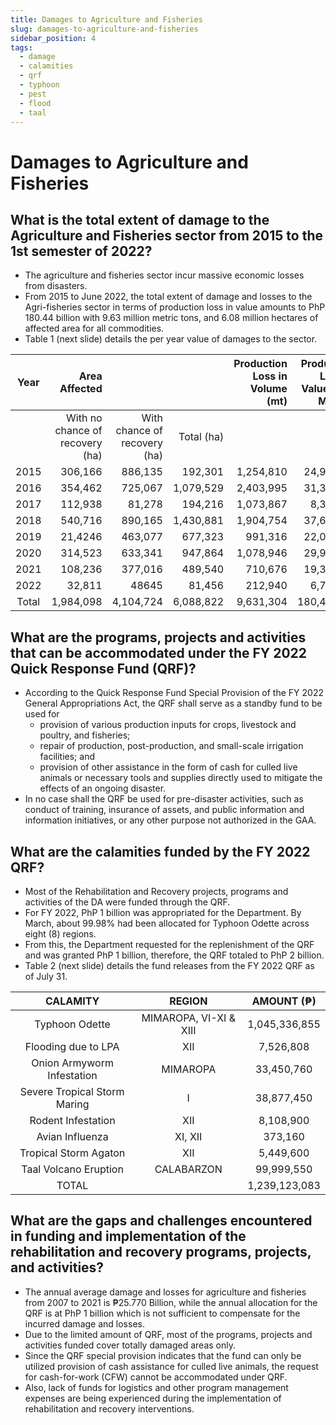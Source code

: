 ```yaml
---
title: Damages to Agriculture and Fisheries
slug: damages-to-agriculture-and-fisheries
sidebar_position: 4
tags:
  - damage
  - calamities
  - qrf
  - typhoon
  - pest
  - flood
  - taal
---
```


# Damages to Agriculture and Fisheries

## What is the total extent of damage to the Agriculture and Fisheries sector from 2015 to the 1st semester of 2022?

- The agriculture and fisheries sector incur massive economic losses from disasters.
- From 2015 to June 2022, the total extent of damage and losses to the Agri-fisheries sector in terms of production loss in value amounts to PhP 180.44 billion with 9.63 million metric tons, and 6.08 million hectares of affected area for all commodities.
- Table 1 (next slide) details the per year value of damages to the sector.

| Year  | Area Affected | |  | Production Loss in Volume (mt) | Production Loss in Value (PhP Million) |
|:-------:|------------:|----------------:|----------------:|----------------:|----------------:|
| | With no chance of recovery (ha) | With chance of recovery (ha) | Total (ha) | | |
2015  | 306,166  | 886,135  | 192,301  | 1,254,810  | 24,931.07
2016 | 354,462 | 725,067 | 1,079,529 | 2,403,995 | 31,328.70
2017  | 112,938 | 81,278 | 194,216 | 1,073,867 | 8,391.12
2018 | 540,716 | 890,165 | 1,430,881 | 1,904,754 | 37,621.38
2019 | 21,4246 | 463,077 | 677,323 | 991,316 | 22,026.55
2020  | 314,523  | 633,341  | 947,864  | 1,078,946  | 29,977.50
2021  | 108,236  | 377,016  | 489,540  | 710,676  | 19,382.22
2022  | 32,811  | 48645  | 81,456  | 212,940  | 6,784.69
Total  | 1,984,098  | 4,104,724 | 6,088,822 | 9,631,304 | 180,443.23 |

## What are the programs, projects and activities that can be accommodated under the FY 2022 Quick Response Fund (QRF)?

- According to the Quick Response Fund Special Provision of the FY 2022 General Appropriations Act, the QRF shall serve as a standby fund to be used for
  - provision of various production inputs for crops, livestock and poultry, and fisheries;
  - repair of production, post-production, and small-scale irrigation facilities; and
  - provision of other assistance in the form of cash for culled live animals or necessary tools and supplies directly used to mitigate the effects of an ongoing disaster.
- In no case shall the QRF be used for pre-disaster activities, such as conduct of training, insurance of assets, and public information and information initiatives, or any other purpose not authorized in the GAA.

## What are the calamities funded by the FY 2022 QRF?

- Most of the Rehabilitation and Recovery projects, programs and activities of the DA were funded through the QRF.
- For FY 2022, PhP 1 billion was appropriated for the Department. By March, about 99.98% had been allocated for Typhoon Odette across eight (8) regions.
- From this, the Department requested for the replenishment of the QRF and was granted PhP 1 billion, therefore, the QRF totaled to PhP 2 billion.
- Table 2 (next slide) details the fund releases from the FY 2022 QRF as of July 31.

| CALAMITY        | REGION            | AMOUNT (₱)  | 
|:---------------:|:-----------------:|:-----------:|
| Typhoon Odette  | MIMAROPA, VI-XI & XIII | 1,045,336,855 |
| Flooding due to LPA | XII | 7,526,808
| Onion Armyworm Infestation | MIMAROPA | 33,450,760
| Severe Tropical Storm Maring | I | 38,877,450
| Rodent Infestation | XII |8,108,900
Avian Influenza | XI, XII | 373,160
Tropical Storm Agaton | XII  | 5,449,600
Taal Volcano Eruption | CALABARZON | 99,999,550
TOTAL | | 1,239,123,083


## What are the gaps and challenges encountered in funding and implementation of the rehabilitation and recovery programs, projects, and activities?

- The annual average damage and losses for agriculture and fisheries from 2007 to 2021 is ₱25.770 Billion, while the annual allocation for the QRF is at PhP 1 billion which is not sufficient to compensate for the incurred damage and losses.
- Due to the limited amount of QRF, most of the programs, projects and activities funded cover totally damaged areas only.
- Since the QRF special provision indicates that the fund can only be utilized provision of cash assistance for culled live animals, the request for cash-for-work (CFW) cannot be accommodated under QRF.
- Also, lack of funds for logistics and other program management expenses are being experienced during the implementation of rehabilitation and recovery interventions.

